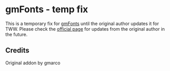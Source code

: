 # gmFonts - temp fix

This is a temporary fix for [gmFonts](https://www.wowinterface.com/downloads/info24024-gmFonts.html) until the original author updates it for TWW.
Please check the [official page](https://www.wowinterface.com/downloads/info24024-gmFonts.html) for updates from the original author in the future.

## Credits

Original addon by gmarco
